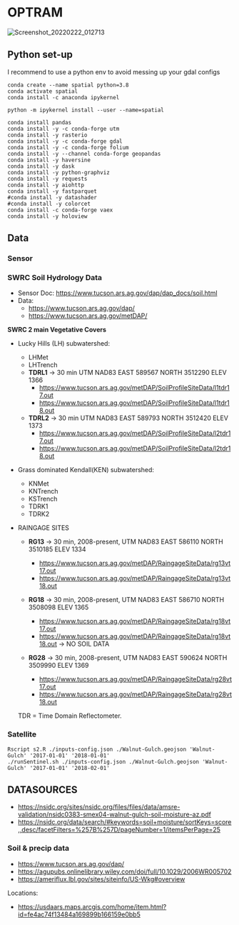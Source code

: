 # OPTRAM

![Screenshot_20220222_012713](https://user-images.githubusercontent.com/16523144/155042062-d74f38a0-6004-446a-83d6-0fc55506c40c.png)

## Python set-up 

I recommend to use a python env to avoid messing up your gdal configs

```{bash}
conda create --name spatial python=3.8
conda activate spatial
conda install -c anaconda ipykernel

python -m ipykernel install --user --name=spatial

conda install pandas
conda install -y -c conda-forge utm
conda install -y rasterio
conda install -y -c conda-forge gdal
conda install -y -c conda-forge folium
conda install -y --channel conda-forge geopandas
conda install -y haversine
conda install -y dask 
conda install -y python-graphviz
conda install -y requests
conda install -y aiohttp
conda install -y fastparquet
#conda install -y datashader
#conda install -y colorcet
conda install -c conda-forge vaex
conda install -y holoview
```



## Data

### Sensor

### SWRC Soil Hydrology Data

- Sensor Doc: https://www.tucson.ars.ag.gov/dap/dap_docs/soil.html
- Data: 
  - https://www.tucson.ars.ag.gov/dap/
  - https://www.tucson.ars.ag.gov/metDAP/


**SWRC 2 main Vegetative Covers**
- Lucky Hills (LH) subwatershed:
  - LHMet
  - LHTrench 
  - **TDRL1** -> 30 min UTM NAD83 EAST 589567 NORTH 3512290 ELEV 1366
    - https://www.tucson.ars.ag.gov/metDAP/SoilProfileSiteData/l1tdr17.out
    - https://www.tucson.ars.ag.gov/metDAP/SoilProfileSiteData/l1tdr18.out
  - **TDRL2** -> 30 min UTM NAD83 EAST 589793 NORTH 3512420 ELEV 1373
    - https://www.tucson.ars.ag.gov/metDAP/SoilProfileSiteData/l2tdr17.out
    - https://www.tucson.ars.ag.gov/metDAP/SoilProfileSiteData/l2tdr18.out   
- Grass dominated Kendall(KEN) subwatershed:
  - KNMet
  - KNTrench 
  - KSTrench
  - TDRK1
  - TDRK2 
- RAINGAGE SITES
  - **RG13** -> 30 min, 2008-present, UTM NAD83 EAST 586110 NORTH 3510185 ELEV 1334
    - https://www.tucson.ars.ag.gov/metDAP/RaingageSiteData/rg13vt17.out 
    - https://www.tucson.ars.ag.gov/metDAP/RaingageSiteData/rg13vt18.out 
  - **RG18** -> 30 min, 2008-present, UTM NAD83 EAST 586710 NORTH 3508098 ELEV 1365
    - https://www.tucson.ars.ag.gov/metDAP/RaingageSiteData/rg18vt17.out
    - https://www.tucson.ars.ag.gov/metDAP/RaingageSiteData/rg18vt18.out   -> NO SOIL DATA

  - **RG28** -> 30 min, 2008-present, UTM NAD83 EAST 590624 NORTH 3509990 ELEV 1369
    - https://www.tucson.ars.ag.gov/metDAP/RaingageSiteData/rg28vt17.out
    - https://www.tucson.ars.ag.gov/metDAP/RaingageSiteData/rg28vt18.out

  TDR = Time Domain Reflectometer.

### Satellite 

```{bash}
Rscript s2.R ./inputs-config.json ./Walnut-Gulch.geojson 'Walnut-Gulch' '2017-01-01' '2018-01-01'
./runSentinel.sh ./inputs-config.json ./Walnut-Gulch.geojson 'Walnut-Gulch' '2017-01-01' '2018-02-01'
```

## DATASOURCES

- https://nsidc.org/sites/nsidc.org/files/files/data/amsre-validation/nsidc0383-smex04-walnut-gulch-soil-moisture-az.pdf
- https://nsidc.org/data/search/#keywords=soil+moisture/sortKeys=score,,desc/facetFilters=%257B%257D/pageNumber=1/itemsPerPage=25


### Soil & precip data
- https://www.tucson.ars.ag.gov/dap/
- https://agupubs.onlinelibrary.wiley.com/doi/full/10.1029/2006WR005702
- https://ameriflux.lbl.gov/sites/siteinfo/US-Wkg#overview

Locations: 
- https://usdaars.maps.arcgis.com/home/item.html?id=fe4ac74f13484a169899b166159e0bb5












